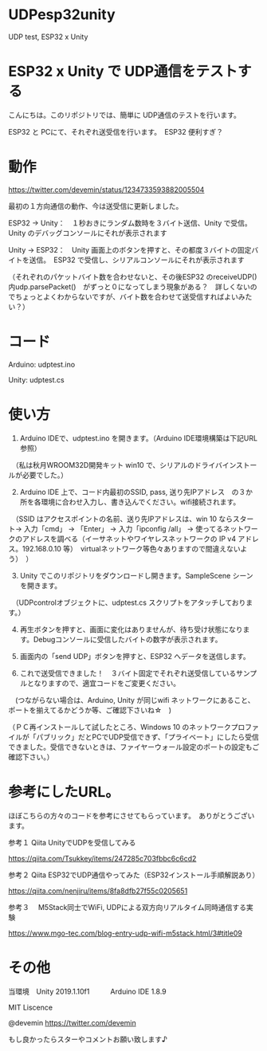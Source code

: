 # UDPesp32unity
UDP test, ESP32 x Unity

# ESP32 x Unity で UDP通信をテストする

こんにちは。このリポジトリでは、簡単に UDP通信のテストを行います。

ESP32 と PCにて、それぞれ送受信を行います。　ESP32 便利すぎ？

# 動作

https://twitter.com/devemin/status/1234733593882005504

最初の１方向通信の動作、今は送受信に更新しました。

ESP32 → Unity：　１秒おきにランダム数時を３バイト送信、Unity で受信。　Unity のデバッグコンソールにそれが表示されます

Unity → ESP32：　Unity 画面上のボタンを押すと、その都度３バイトの固定バイトを送信。　ESP32 で受信し、シリアルコンソールにそれが表示されます

（それぞれのパケットバイト数を合わせないと、その後ESP32 のreceiveUDP() 内udp.parsePacket()　がずっと０になってしまう現象がある？　詳しくないのでちょっとよくわからないですが、バイト数を合わせて送受信すればよいみたい？）

# コード

Arduino: udptest.ino

Unity: udptest.cs

# 使い方

1. Arduino IDEで、udptest.ino を開きます。（Arduino IDE環境構築は下記URL参照）

　（私は秋月WROOM32D開発キット win10 で、シリアルのドライバインストールが必要でした。）

2. Arduino IDE 上で、コード内最初のSSID, pass, 送り先IPアドレス　の３か所を各環境に合わせ入力し、書き込んでください。wifi接続されます。

　（SSID はアクセスポイントの名前、送り先IPアドレスは、win 10 ならスタート→ 入力「cmd」 → 「Enter」 → 入力「ipconfig /all」 → 使ってるネットワークのアドレスを調べる（イーサネットやワイヤレスネットワークの IP v4 アドレス。192.168.0.10 等）　virtualネットワーク等色々ありますので間違えないよう）　）

3. Unity でこのリポジトリをダウンロードし開きます。SampleScene シーンを開きます。

　（UDPcontrolオブジェクトに、udptest.cs スクリプトをアタッチしております。）

4. 再生ボタンを押すと、画面に変化はありませんが、待ち受け状態になります。Debugコンソールに受信したバイトの数字が表示されます。

5. 画面内の「send UDP」ボタンを押すと、ESP32 へデータを送信します。

6. これで送受信できました！　３バイト固定でそれぞれ送受信しているサンプルとなりますので、適宜コードをご変更ください。

　(つながらない場合は、Arduino, Unity が同じwifi ネットワークにあること、ポートを揃えてるかどうか等、ご確認下さいね☆　)

 （ＰＣ再インストールして試したところ、Windows 10 のネットワークプロファイルが「パブリック」だとPCでUDP受信できず、「プライベート」にしたら受信できました。受信できないときは、ファイヤーウォール設定のポートの設定もご確認下さい。）


# 参考にしたURL。

ほぼこちらの方々のコードを参考にさせてもらっています。　ありがとうございます。

参考１   Qiita UnityでUDPを受信してみる

https://qiita.com/Tsukkey/items/247285c703fbbc6c6cd2

参考２   Qiita ESP32でUDP通信やってみた（ESP32インストール手順解説あり）

https://qiita.com/nenjiru/items/8fa8dfb27f55c0205651

参考３　 M5Stack同士でWiFi, UDPによる双方向リアルタイム同時通信する実験

https://www.mgo-tec.com/blog-entry-udp-wifi-m5stack.html/3#title09

# その他

当環境　Unity 2019.1.10f1　　　Arduino IDE 1.8.9

MIT Liscence

@devemin   https://twitter.com/devemin

もし良かったらスターやコメントお願い致します♪

